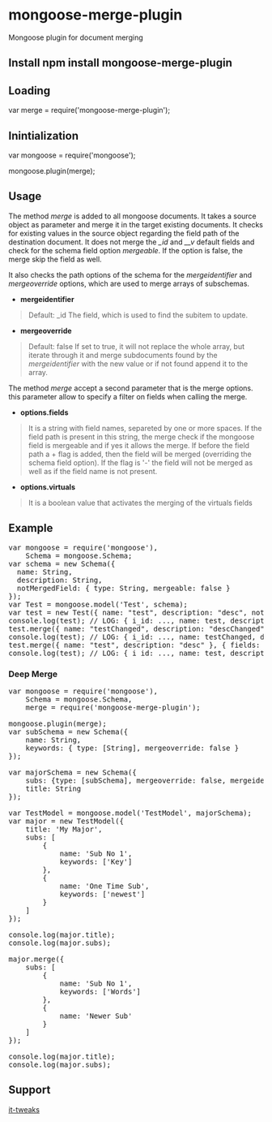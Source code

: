 # mongoose-merge-plugin

Mongoose plugin for document merging

## Install npm install mongoose-merge-plugin

## Loading

  var merge = require('mongoose-merge-plugin');

## Inintialization

  var mongoose = require('mongoose');
  
  mongoose.plugin(merge);

## Usage

The method <i>merge</i> is added to all mongoose documents. It takes a source object as parameter and merge it in the target existing documents. It checks for existing values in the source object regarding the field path of the destination document.
It does not merge the <i>\_id</i> and <i>\_\_v</i> default fields and check for the schema field option <i>mergeable</i>. If the option is false, the merge skip the field as well.

It also checks the path options of the schema for the <i>mergeidentifier</i> and <i>mergeoverride</i> options, which are used to merge arrays of subschemas.

* <b>mergeidentifier</b>

> Default: _id
> The field, which is used to find the subitem to update.

* <b>mergeoverride</b>

> Default: false
> If set to true, it will not replace the whole array, but iterate through it and merge subdocuments found by the <i>mergeidentifier</i> with the new value or if not found append it to the array.

The method <i>merge</i> accept a second parameter that is the merge options. this parameter allow to specify a filter on fields when calling the merge.

* <b>options.fields</b>

> It is a string with field names, separeted by one or more spaces. If the field path is present in this string, the merge check if the mongoose field is mergeable and if yes it allows the merge. If before the field path a + flag is added, then the field will be merged (overriding the schema field option). If the flag is '-' the field will not be merged as well as if the field name is not present.

* <b>options.virtuals</b>

> It is a boolean value that activates the merging of the virtuals fields

## Example

<pre>
var mongoose = require('mongoose'),
    Schema = mongoose.Schema;
var schema = new Schema({
  name: String,
  description: String,
  notMergedField: { type: String, mergeable: false }
});
var Test = mongoose.model('Test', schema);
var test = new Test({ name: "test", description: "desc", notMergedField: "testNMF" });
console.log(test); // LOG: { i_id: ..., name: test, description: desc, notMergedField: testNMF ...}
test.merge({ name: "testChanged", description: "descChanged", notMergedField: "testNMFChanged" });
console.log(test); // LOG: { i_id: ..., name: testChanged, description: descChanged, notMergedField: testNMF ...}
test.merge({ name: "test", description: "desc" }, { fields: "-description" });
console.log(test); // LOG: { i_id: ..., name: test, description: descChanged, notMergedField: testNMF ...}
</pre>

### Deep Merge
<pre>
var mongoose = require('mongoose'),
    Schema = mongoose.Schema,
    merge = require('mongoose-merge-plugin');

mongoose.plugin(merge);
var subSchema = new Schema({
    name: String,
    keywords: { type: [String], mergeoverride: false }
});

var majorSchema = new Schema({
    subs: {type: [subSchema], mergeoverride: false, mergeidentifier: 'name'},
    title: String
});

var TestModel = mongoose.model('TestModel', majorSchema);
var major = new TestModel({
    title: 'My Major',
    subs: [
        {
            name: 'Sub No 1',
            keywords: ['Key']
        },
        {
            name: 'One Time Sub',
            keywords: ['newest']
        }
    ]
});

console.log(major.title);
console.log(major.subs);

major.merge({
    subs: [
        {
            name: 'Sub No 1',
            keywords: ['Words']
        },
        {
            name: 'Newer Sub'
        }
    ]
});

console.log(major.title);
console.log(major.subs);
</pre>

## Support

<a href="http://www.it-tweaks.com/" target="_blank">it-tweaks</a>
